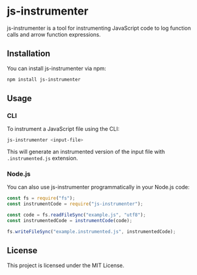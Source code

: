 # js-instrumenter

js-instrumenter is a tool for instrumenting JavaScript code to log function calls and arrow function expressions.

## Installation

You can install js-instrumenter via npm:

```bash
npm install js-instrumenter
```

## Usage

### CLI

To instrument a JavaScript file using the CLI:

```bash
js-instrumenter <input-file>
```

This will generate an instrumented version of the input file with `.instrumented.js` extension.

### Node.js

You can also use js-instrumenter programmatically in your Node.js code:

```javascript
const fs = require("fs");
const instrumentCode = require("js-instrumenter");

const code = fs.readFileSync("example.js", "utf8");
const instrumentedCode = instrumentCode(code);

fs.writeFileSync("example.instrumented.js", instrumentedCode);
```

## License

This project is licensed under the MIT License.